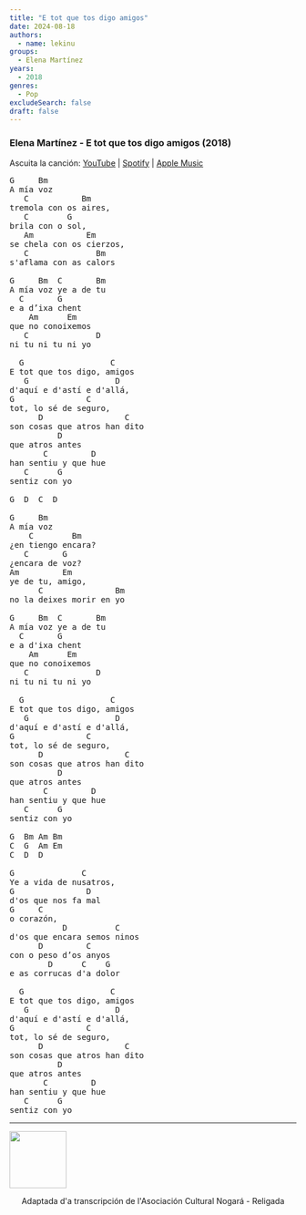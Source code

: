 ```yaml
---
title: "E tot que tos digo amigos"
date: 2024-08-18
authors:
  - name: lekinu
groups:
  - Elena Martínez
years:
  - 2018 
genres:
  - Pop
excludeSearch: false
draft: false
---
```


### Elena Martínez - E tot que tos digo amigos (2018)

Ascuita la canción: [YouTube](https://www.youtube.com/watch?v=MNtDI9JJVrU) | [Spotify](https://open.spotify.com/track/0IvJIv8KZC5EFXunTIbMAZ?si=b98c84a649ea4328) | [Apple Music](https://music.apple.com/us/album/e-tot-que-tos-digo-amigos/1387941019?i=1387942142)

<pre>
G     Bm
A mía voz
   C           Bm
tremola con os aires,
   C        G
brila con o sol,
   Am           Em
se chela con os cierzos,
   C              Bm
s'aflama con as calors

G     Bm  C       Bm
A mía voz ye a de tu
  C       G
e a d’ixa chent
    Am      Em
que no conoixemos
   C              D
ni tu ni tu ni yo

  G                  C
E tot que tos digo, amigos
   G                  D
d'aquí e d'astí e d'allá,
G               C
tot, lo sé de seguro,
      D                 C
son cosas que atros han dito
          D
que atros antes
       C         D
han sentiu y que hue
   C      G
sentiz con yo

G  D  C  D

G     Bm
A mía voz
    C        Bm
¿en tiengo encara?
   C       G
¿encara de voz?
Am         Em
ye de tu, amigo,
      C               Bm
no la deixes morir en yo

G     Bm  C       Bm
A mía voz ye a de tu
  C       G
e a d'ixa chent
    Am      Em
que no conoixemos
   C              D
ni tu ni tu ni yo

  G                  C
E tot que tos digo, amigos
   G                  D
d'aquí e d'astí e d'allá,
G               C
tot, lo sé de seguro,
      D                 C
son cosas que atros han dito
          D
que atros antes
       C         D
han sentiu y que hue
   C      G
sentiz con yo

G  Bm Am Bm
C  G  Am Em
C  D  D

G              C
Ye a vida de nusatros,
G               D
d'os que nos fa mal
G     C
o corazón,
           D          C
d'os que encara semos ninos
      D         C
con o peso d’os anyos
        D      C    G
e as corrucas d'a dolor

  G                  C
E tot que tos digo, amigos
   G                  D
d'aquí e d'astí e d'allá,
G               C
tot, lo sé de seguro,
      D                 C
son cosas que atros han dito
          D
que atros antes
       C         D
han sentiu y que hue
   C      G
sentiz con yo
</pre>

---

<a href="https://creativecommons.org/licenses/by-nc-sa/4.0/deed.an"><img style="vertical-align:middle" src="/acordes/by-nc-sa.png" alt="" width="100"/></a><p style="text-align:center">Adaptada d'a transcripción de l'Asociación Cultural Nogará - Religada</p>
